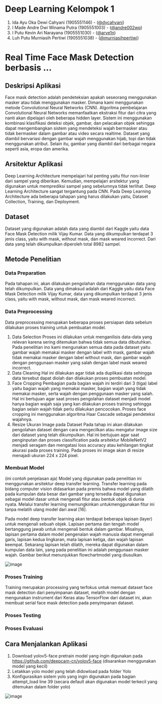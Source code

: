 # Deep Learning Kelompok 1

1. Ida Ayu Oka Dewi Cahyani (1905551146) - ([@dycahyani](https://www.github.com/dycahyani))
2. I Made Andre Dwi Winama Putra (1905551003) - ([@andre002wp](https://www.github.com/andre002wp))
3. I Putu Kevin Ari Narayana (1905551030) - ([@arve1n](https://www.github.com/arve1n))
4. Luh Putu Murniasih Pertiwi (1905551038) - ([@murniasihpertiwi](https://www.github.com/murniasihpertiwi))

# Real Time Face Mask Detection berbasis ...

## Deskripsi Aplikasi
Face mask detection adalah pendeteksian apakah seseorang menggunakan masker atau tidak menggunakan masker. Dimana kami menggunakan metode Convolutional Neural Networks (CNN). Algoritma pembelajaran Convolutional Neural Networks memanfaatkan ekstraksi fitur dari citra yang nanti akan dipelajari oleh beberapa hidden layer. Sistem ini menggunakan kombinasi klasifikasi deteksi objek, gambar, dan pelacakan objek sehingga dapat mengembangkan sistem yang mendeteksi wajah bermasker atau tidak bermasker dalam gambar atau video secara realtime. Dataset yang diambil bervariasi dengan gambar wajah menggunakan hijab, topi dan tidak menggunakan atribut. Selain itu, gambar yang diambil dari berbagai negara seperti asia, eropa dan amerika.

## Arsitektur Aplikasi
Deep Learning Architecture mempelajari hal penting yaitu fitur non-linier dari sampel yang diberikan. Kemudian, mempelajari arsitektur yang digunakan untuk memprediksi sampel yang sebelumnya tidak terlihat. Deep Learning Architecture sangat tergantung pada CNN. Pada Deep Learning Architecture ada beberapa tahapan yang harus dilakukan yaitu, Dataset Collection, Training, dan Deployment. 

## Dataset
Dataset yang digunakan adalah data yang diambil dari Kaggle yaitu data Face Mask Detection milik Vijay Kumar. Data yang dikumpulkan terdapat 3 jenis class, yaitu with mask, without mask, dan mask weared incorrect. Dari data yang telah dikumpulkan diperoleh total 8982 sampel.

## Metode Penelitian

### Data Preparation
Pada tahapan ini, akan dilakukan pengolahan data menggunakan data yang telah dikumpulkan. Data yang dimaksud adalah dari Kaggle yaitu data Face Mask Detection milik Vijay Kumar, data yang dikumpulkan terdapat 3 jenis class, yaitu with mask, without mask, dan mask weared incorrect.

### Data Preprocessing
Data preprocessing merupakan beberapa proses persiapan data sebelum dilakukan proses training untuk pembuatan model. 
1) Data Selection
Proses ini dilakukan untuk menganilisis data-data yang relevan karena sering ditemukan bahwa tidak semua data dibutuhkan. Pada penelitian ino kami mengunakan semua data pada dataset yaitu gambar wajah memakai masker dengan label with mask, gambar wajah tidak memakai masker dengan label without mask, dan gambar wajah dengan penggunaan masker yang salah dengan label mask weared incorrect.
2) Data Cleaning
Hal ini dilakukan agar tidak ada duplikasi data sehingga data tersebut dapat diolah dan dilakukan proses pembuatan model.
3) Face Cropping
Pembagian pada bagian wajah ini terdiri dari 3 (tiga) label yaitu bagian wajah yang memakai masker, bagian wajah yang tidak memakai masker, serta wajah dengan penggunaan masker yang salah. Hal ini bertujuan agar saat proses pengolahan dataset menjadi model hanya bagian wajah saja yang kan dilakukan proses training sehingga bagian selain wajah tidak perlu dilakukan pencocokan. Proses face cropping ini menggunakan algoritma Haar Cascade sebagai pendeteksi wajahnya.
4) Resize Ukuran Image pada Dataset
Pada tahap ini akan dilakukan pengolahan dataset dengan cara mengecilkan atau mengatur image size dari dataset yang telah dikumpulkan. Hal ini bertujuan agar saat penginputan dan proses classification pada arsitektur MobileNetV2 menjadi seragam dan mengatasi loss accuracy atau kehilangan tingkat akurasi pada proses training. Pada proses ini image akan di resize menajadi ukuran 224 x 224 pixel.

### Membuat Model
(ini contoh penjelasan aja) Model yang digunakan pada penelitian ini menggunakan arsitektur deep transfer learning. Transfer learning pada bidang computer vision
didasarkan pada premis bahwa model yang dilatih pada kumpulan data besar dari gambar yang tersedia dapat digunakan sebagai model dasar untuk mengenali fitur atau bentuk objek di dunia nyata. Melalui transfer learning memungkinkan untukmenggunakan fitur ini tanpa melatih ulang model dari awal [16].

Pada model deep transfer learning akan terdapat beberapa lapisan (layer) untuk mengenali sebuah objek. Lapisan pertama dan tengah model bertanggung jawab untuk mengenali bentuk dalam gambar. Misalnya, lapisan pertama dalam model pengenalan wajah manusia dapat mengenali garis, lapisan kedua lingkaran, mata lapisan ketiga, dan wajah lapisan keempat. Sekarang lapisan telah dilatih, mereka dapat digunakan dalam kumpulan data lain, yang pada penelitian ini adalah penggunaan masker wajah. Gambar berikut menunjukkan flowchartmodel yang diusulkan.

![image](https://user-images.githubusercontent.com/79149921/207069065-26cb01ff-6afa-4a45-9f9a-0064a9761270.png)


### Proses Training
Training merupakan processing yang terfokus untuk memuat dataset face mask detection dari penyimpanan dataset, melatih model dengan mengunakan instrument dari Keras atau TensorFlow dari dataset ini, akan membuat serial face mask detection pada penyimpanan dataset. 

### Proses Testing

### Proses Evaluasi

## Cara Menjalankan Aplikasi
1. Download yolov5-face pretrain model yang ingin digunakan pada https://github.com/deepcam-cn/yolov5-face (disarankan menggunakan model yang kecil)
2. Letakkan yolo model yang telah didowload pada folder Yolo
3. Konfigurasikan sistem yolo yang ingin digunakan pada bagian attempt_load line 39 (secara default akan digunakan model terkecil yang ditemukan dalam folder yolo)

![image](https://user-images.githubusercontent.com/24908637/206091718-36354f82-89c3-4798-a588-6cce0915d04e.png)

